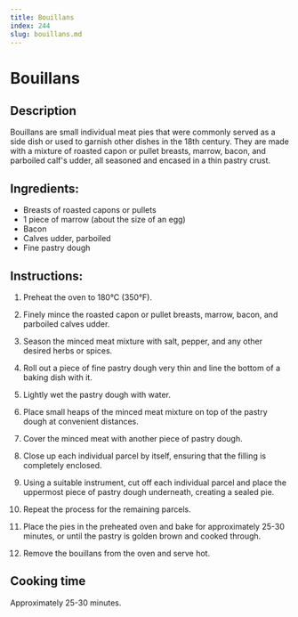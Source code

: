 ```yaml
---
title: Bouillans
index: 244
slug: bouillans.md
---
```


# Bouillans

## Description
Bouillans are small individual meat pies that were commonly served as a side dish or used to garnish other dishes in the 18th century. They are made with a mixture of roasted capon or pullet breasts, marrow, bacon, and parboiled calf's udder, all seasoned and encased in a thin pastry crust.

## Ingredients:
- Breasts of roasted capons or pullets
- 1 piece of marrow (about the size of an egg)
- Bacon
- Calves udder, parboiled
- Fine pastry dough

## Instructions:
1. Preheat the oven to 180°C (350°F).

2. Finely mince the roasted capon or pullet breasts, marrow, bacon, and parboiled calves udder.

3. Season the minced meat mixture with salt, pepper, and any other desired herbs or spices.

4. Roll out a piece of fine pastry dough very thin and line the bottom of a baking dish with it.

5. Lightly wet the pastry dough with water.

6. Place small heaps of the minced meat mixture on top of the pastry dough at convenient distances.

7. Cover the minced meat with another piece of pastry dough.

8. Close up each individual parcel by itself, ensuring that the filling is completely enclosed.

9. Using a suitable instrument, cut off each individual parcel and place the uppermost piece of pastry dough underneath, creating a sealed pie.

10. Repeat the process for the remaining parcels.

11. Place the pies in the preheated oven and bake for approximately 25-30 minutes, or until the pastry is golden brown and cooked through.

12. Remove the bouillans from the oven and serve hot.

## Cooking time
Approximately 25-30 minutes.